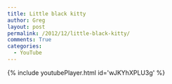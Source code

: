 ```yaml
---
title: Little black kitty
author: Greg
layout: post
permalink: /2012/12/little-black-kitty/
comments: True
categories:
  - YouTube
---
```


{% include youtubePlayer.html id='wJKYhXPLU3g' %}
